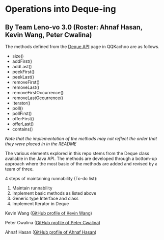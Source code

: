 # Operations into Deque-ing
## By Team Leno-vo 3.0 (Roster: Ahnaf Hasan, Kevin Wang, Peter Cwalina)

The methods defined from the [Deque API](https://docs.oracle.com/javase/7/docs/api/java/util/Deque.html) page in QQKachoo are as follows.
- size()
- addFirst()
- addLast()
- peekFirst()
- peekLast()
- removeFirst()
- removeLast()
- removeFirstOccurrence()
- removeLastOccurrence()
- Iterator()
- poll()
- pollFirst()
- offerFirst()
- offerLast()
- contains()

_Note that the implementation of the methods may not reflect the order that they were placed in in the README_

The various elements explored in this repo stems from the Deque class available in the Java API. The methods are developed through a bottom-up approach where the most basic of the methods are added and revised by a team of three.

4 steps of maintaining runnability (To-do list):

1. Maintain runnability
2. Implement basic methods as listed above
3. Generic type Interface and class
4. Implement Iterator in Deque

Kevin Wang ([GitHub profile of Kevin Wang](https://github.com/kwang11))

Peter Cwalina ([GitHub profile of Peter Cwalina](https://github.com/PeterCwalina))

Ahnaf Hasan ([GitHub profile of Ahnaf Hasan](https://github.com/PGreatness)) 
